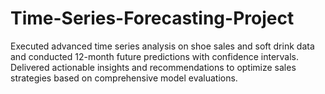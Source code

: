 # Time-Series-Forecasting-Project
Executed advanced time series analysis on shoe sales and soft drink data and conducted 12-month future predictions with confidence intervals. Delivered actionable insights and recommendations to optimize sales strategies based on comprehensive model evaluations.
